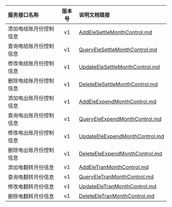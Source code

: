   
| 服务接口名称 | 版本号 | 说明文档链接 |  
| :----------------- | :-----: | :---------------- |  
| 添加电结账月份控制信息 | v1 | [AddEleSettleMonthControl.md](https://github.com/Zhang-Monica/gitMd/blob/master/SuppConfigEMonServer/AddEleSettleMonthControl.md) |  
| 查询电结账月份控制信息 | v1 | [QueryEleSettleMonthControl.md](https://github.com/Zhang-Monica/gitMd/blob/master/SuppConfigEMonServer/QueryEleSettleMonthControl.md) |  
| 修改电结账月份控制信息 | v1 | [UpdateEleSettleMonthControl.md](https://github.com/Zhang-Monica/gitMd/blob/master/SuppConfigEMonServer/UpdateEleSettleMonthControl.md) |  
| 删除电结账月份控制信息 | v1 | [DeleteEleSettleMonthControl.md](https://github.com/Zhang-Monica/gitMd/blob/master/SuppConfigEMonServer/DeleteEleSettleMonthControl.md) |  
| 添加电出账月份控制信息 | v1 | [AddEleExpendMonthControl.md](https://github.com/Zhang-Monica/gitMd/blob/master/SuppConfigEMonServer/AddEleExpendMonthControl.md) |  
| 查询电出账月份控制信息 | v1 | [QueryEleExpendMonthControl.md](https://github.com/Zhang-Monica/gitMd/blob/master/SuppConfigEMonServer/QueryEleExpendMonthControl.md) |  
| 修改电出账月份控制信息 | v1 | [UpdateEleExpendMonthControl.md](https://github.com/Zhang-Monica/gitMd/blob/master/SuppConfigEMonServer/UpdateEleExpendMonthControl.md) |  
| 删除电出账月份控制信息 | v1 | [DeleteEleExpendMonthControl.md](https://github.com/Zhang-Monica/gitMd/blob/master/SuppConfigEMonServer/DeleteEleExpendMonthControl.md) |  
| 添加电翻转月份信息 | v1 | [AddEleTranMonthControl.md](https://github.com/Zhang-Monica/gitMd/blob/master/SuppConfigEMonServer/AddEleTranMonthControl.md) |  
| 查询电翻转月份信息 | v1 | [QueryEleTranMonthControl.md](https://github.com/Zhang-Monica/gitMd/blob/master/SuppConfigEMonServer/QueryEleTranMonthControl.md) |  
| 修改电翻转月份信息 | v1 | [UpdateEleTranMonthControl.md](https://github.com/Zhang-Monica/gitMd/blob/master/SuppConfigEMonServer/UpdateEleTranMonthControl.md) |  
| 删除电翻转月份信息 | v1 | [DeleteEleTranMonthControl.md](https://github.com/Zhang-Monica/gitMd/blob/master/SuppConfigEMonServer/DeleteEleTranMonthControl.md) |  
  
